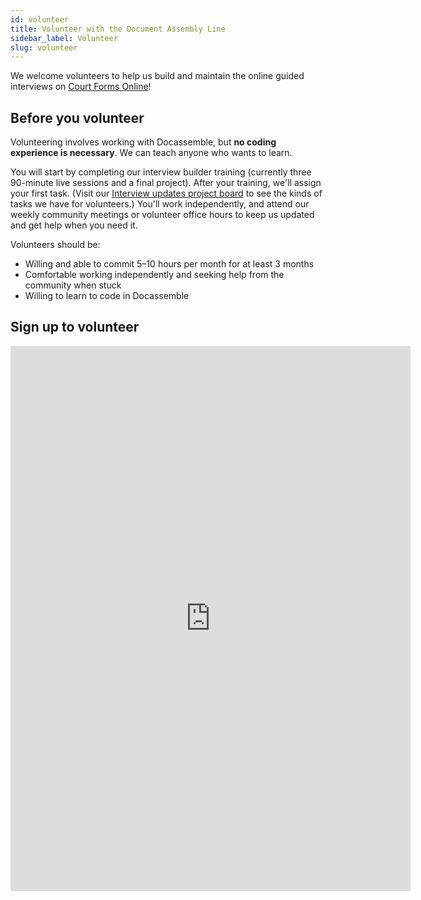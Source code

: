 ```yaml
---
id: volunteer
title: Volunteer with the Document Assembly Line
sidebar_label: Volunteer
slug: volunteer
---
```


We welcome volunteers to help us build and maintain the online guided interviews on [Court Forms Online](https://courtformsonline.org/)!

## Before you volunteer

Volunteering involves working with Docassemble, but **no coding experience is necessary**. We can teach anyone who wants to learn.

You will start by completing our interview builder training (currently three 90-minute live sessions and a final project). After your training, we'll assign your first task. (Visit our [Interview updates project board](https://github.com/orgs/SuffolkLITLab/projects/23/views/5) to see the kinds of tasks we have for volunteers.) You'll work independently, and attend our weekly community meetings or volunteer office hours to keep us updated and get help when you need it.

Volunteers should be:

* Willing and able to commit 5–10 hours per month for at least 3 months
* Comfortable working independently and seeking help from the community when stuck
* Willing to learn to code in Docassemble

## Sign up to volunteer

<p style={{textAlign: "center"}}>
	<iframe 
		src="https://docs.google.com/forms/d/e/1FAIpQLSfECjP8juzaxIxE8cYdxRGSM4Q09dc62IAjcbiLihNuTtlUpg/viewform?embedded=true" 
		width="640" 
		height="872" 
		frameborder="0" 
		marginheight="0" 
		marginwidth="0"
	>Loading…</iframe>
</p>
